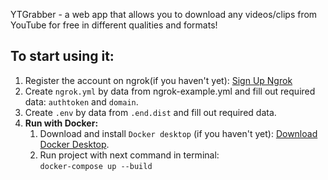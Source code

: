 YTGrabber - a web app that allows you to download any videos/clips from YouTube for free in different qualities and formats!

## To start using it:
1. Register the account on ngrok(if you haven't yet): [Sign Up Ngrok](https://dashboard.ngrok.com/signup)
2. Create `ngrok.yml` by data from ngrok-example.yml and fill out required data: `authtoken` and `domain`.
3. Create `.env` by data from `.end.dist` and fill out required data.
4. **Run with Docker:**
    1. Download and install `Docker desktop` (if you haven't yet): [Download Docker Desktop](https://docs.docker.com/get-docker/).
    2. Run project with next command in terminal:  
        `docker-compose up --build`
